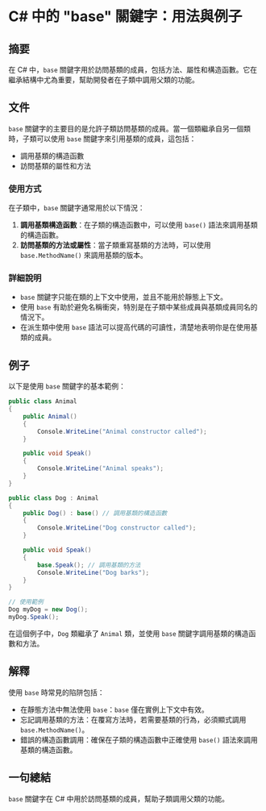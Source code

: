 <!--
Meta Description: # C# 中的 "base" 關鍵字：用法與例子 ## 摘要 在 C# 中，`base` 關鍵字用於訪問基類的成員，包括方法、屬性和構造函數。它在繼承結構中尤為重要，幫助開發者在子類中調用父類的功能。 ## 文件 `base` 關鍵字的主要目的是允許子類訪問基類的成員。當一個類繼承自另一個類時，子類...
Meta Keywords: base, dog, public, animal, console
-->

# C# 中的 "base" 關鍵字：用法與例子

## 摘要
在 C# 中，`base` 關鍵字用於訪問基類的成員，包括方法、屬性和構造函數。它在繼承結構中尤為重要，幫助開發者在子類中調用父類的功能。

## 文件
`base` 關鍵字的主要目的是允許子類訪問基類的成員。當一個類繼承自另一個類時，子類可以使用 `base` 關鍵字來引用基類的成員，這包括：

- 調用基類的構造函數
- 訪問基類的屬性和方法

### 使用方式
在子類中，`base` 關鍵字通常用於以下情況：

1. **調用基類構造函數**：在子類的構造函數中，可以使用 `base()` 語法來調用基類的構造函數。
2. **訪問基類的方法或屬性**：當子類重寫基類的方法時，可以使用 `base.MethodName()` 來調用基類的版本。

### 詳細說明
- `base` 關鍵字只能在類的上下文中使用，並且不能用於靜態上下文。
- 使用 `base` 有助於避免名稱衝突，特別是在子類中某些成員與基類成員同名的情況下。
- 在派生類中使用 `base` 語法可以提高代碼的可讀性，清楚地表明你是在使用基類的成員。

## 例子
以下是使用 `base` 關鍵字的基本範例：

```csharp
public class Animal
{
    public Animal()
    {
        Console.WriteLine("Animal constructor called");
    }

    public void Speak()
    {
        Console.WriteLine("Animal speaks");
    }
}

public class Dog : Animal
{
    public Dog() : base() // 調用基類的構造函數
    {
        Console.WriteLine("Dog constructor called");
    }

    public void Speak()
    {
        base.Speak(); // 調用基類的方法
        Console.WriteLine("Dog barks");
    }
}

// 使用範例
Dog myDog = new Dog();
myDog.Speak();
```

在這個例子中，`Dog` 類繼承了 `Animal` 類，並使用 `base` 關鍵字調用基類的構造函數和方法。

## 解釋
使用 `base` 時常見的陷阱包括：

- 在靜態方法中無法使用 `base`：`base` 僅在實例上下文中有效。
- 忘記調用基類的方法：在覆寫方法時，若需要基類的行為，必須顯式調用 `base.MethodName()`。
- 錯誤的構造函數調用：確保在子類的構造函數中正確使用 `base()` 語法來調用基類的構造函數。

## 一句總結
`base` 關鍵字在 C# 中用於訪問基類的成員，幫助子類調用父類的功能。